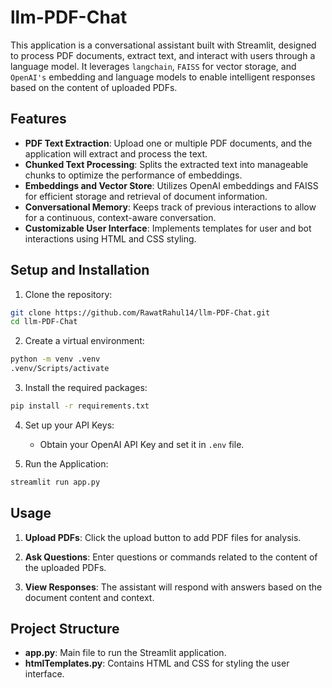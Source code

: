 # llm-PDF-Chat

This application is a conversational assistant built with Streamlit, designed to process PDF documents, extract text, and interact with users through a language model. It leverages `langchain`,  `FAISS` for vector storage, and `OpenAI's` embedding and language models to enable intelligent responses based on the content of uploaded PDFs.

## Features
* **PDF Text Extraction**: Upload one or multiple PDF documents, and the application will extract and process the text.
* **Chunked Text Processing**: Splits the extracted text into manageable chunks to optimize the performance of embeddings.
* **Embeddings and Vector Store**: Utilizes OpenAI embeddings and FAISS for efficient storage and retrieval of document information.
* **Conversational Memory**: Keeps track of previous interactions to allow for a continuous, context-aware conversation.
* **Customizable User Interface**: Implements templates for user and bot interactions using HTML and CSS styling.

## Setup and Installation
1. Clone the repository:

```bash 
git clone https://github.com/RawatRahul14/llm-PDF-Chat.git
cd llm-PDF-Chat
```

2. Create a virtual environment:

```bash
python -m venv .venv
.venv/Scripts/activate
```

3. Install the required packages:

```bash
pip install -r requirements.txt
```

4. Set up your API Keys:
    * Obtain your OpenAI API Key and set it in `.env` file.

5. Run the Application:

```bash
streamlit run app.py
```

## Usage 

1. **Upload PDFs**: Click the upload button to add PDF files for analysis.

2. **Ask Questions**: Enter questions or commands related to the content of the uploaded PDFs.

3. **View Responses**: The assistant will respond with answers based on the document content and context.

## Project Structure

* **app.py**: Main file to run the Streamlit application.
* **htmlTemplates.py**: Contains HTML and CSS for styling the user interface.